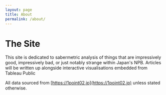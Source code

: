 ```yaml
---
layout: page
title: About
permalink: /about/
---
```

# The Site

This site is dedicated to sabermetric analysis of things that are impressively good, impressively bad, or just notably strange within Japan's NPB. Articles will be written up alongside interactive visualisations embedded from Tableau Public

All data sourced from [https://1point02.jp](https://1point02.jp) unless stated otherwise.
